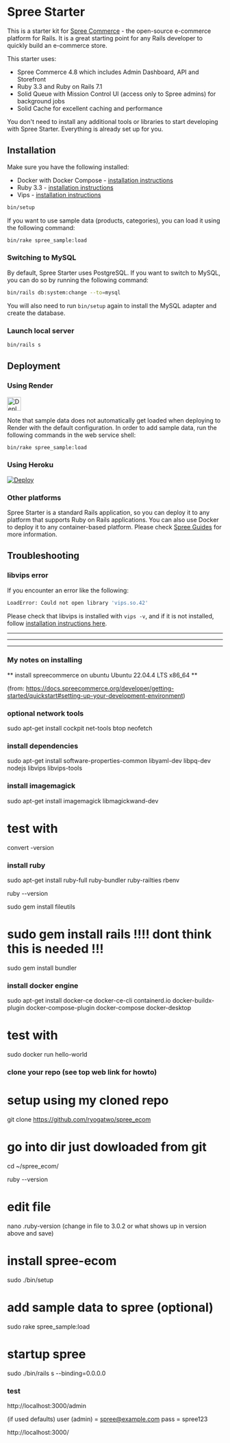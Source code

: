 # Spree Starter

This is a starter kit for [Spree Commerce](https://spreecommerce.org) - the open-source e-commerce platform for Rails. It is a great starting point for any Rails developer to quickly build an e-commerce store.

This starter uses:

* Spree Commerce 4.8 which includes Admin Dashboard, API and Storefront
* Ruby 3.3 and Ruby on Rails 7.1
* Solid Queue with Mission Control UI (access only to Spree admins) for background jobs
* Solid Cache for excellent caching and performance

You don't need to install any additional tools or libraries to start developing with Spree Starter. Everything is already set up for you.

## Installation

Make sure you have the following installed:
* Docker with Docker Compose - [installation instructions](https://docs.docker.com/get-docker/)
* Ruby 3.3 - [installation instructions](https://www.ruby-lang.org/en/documentation/installation/)
* Vips - [installation instructions](https://libvips.github.io/libvips/install.html)

```bash
bin/setup
```

If you want to use sample data (products, categories), you can load it using the following command:

```bash
bin/rake spree_sample:load
```

### Switching to MySQL

By default, Spree Starter uses PostgreSQL. If you want to switch to MySQL, you can do so by running the following command:

```bash
bin/rails db:system:change --to=mysql
```

You will also need to run `bin/setup` again to install the MySQL adapter and create the database.

### Launch local server

```bash
bin/rails s
```

## Deployment

### Using Render

<a href="https://render.com/deploy?repo=https://github.com/spree/spree_starter/tree/main">
  <img src="https://render.com/images/deploy-to-render-button.svg" alt="Deploy to Render" height=32>
</a>

Note that sample data does not automatically get loaded when deploying to Render with the default configuration. In order to add sample data, run the following commands in the web service shell:

```bash
bin/rake spree_sample:load
```

### Using Heroku

[![Deploy](https://www.herokucdn.com/deploy/button.svg)](https://heroku.com/deploy)

### Other platforms

Spree Starter is a standard Rails application, so you can deploy it to any platform that supports Ruby on Rails applications. You can also use Docker to deploy it to any container-based platform. Please check [Spree Guides](https://guides.spreecommerce.org/developer/deployment.html) for more information.

## Troubleshooting

### libvips error

If you encounter an error like the following:

```bash
LoadError: Could not open library 'vips.so.42'
```

Please check that libvips is installed with `vips -v`, and if it is not installed, follow [installation instructions here](https://www.libvips.org/install.html).

-------------------------------------------
-------------------------------------------
-------------------------------------------

### My notes on installing ###

** install spreecommerce on ubuntu Ubuntu 22.04.4 LTS x86_64 **

(from: https://docs.spreecommerce.org/developer/getting-started/quickstart#setting-up-your-development-environment)


### optional network tools ###

sudo apt-get install cockpit net-tools btop neofetch



### install dependencies ###

sudo apt-get install software-properties-common libyaml-dev libpq-dev nodejs libvips libvips-tools



### install imagemagick  ###

sudo apt-get install imagemagick libmagickwand-dev

# test with

convert -version



### install ruby ###

sudo apt-get install ruby-full ruby-bundler ruby-railties rbenv

ruby --version

sudo gem install fileutils

# sudo gem install rails   !!!! dont think this is needed !!!

sudo gem install bundler



### install docker engine ###

sudo apt-get install docker-ce docker-ce-cli containerd.io docker-buildx-plugin docker-compose-plugin docker-compose docker-desktop

# test with

sudo docker run hello-world



### clone your repo (see top web link for howto) ###

# setup using my cloned repo

git clone https://github.com/ryogatwo/spree_ecom

# go into dir just dowloaded from git

cd ~/spree_ecom/

ruby --version

# edit file 

nano .ruby-version       (change in file to 3.0.2 or what shows up in version above and save)

# install spree-ecom

sudo ./bin/setup

# add sample data to spree  (optional)

sudo rake spree_sample:load

# startup spree

sudo ./bin/rails s --binding=0.0.0.0



### test ###

http://localhost:3000/admin


(if used defaults)
user (admin) = spree@example.com
pass = spree123


http://localhost:3000/







